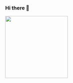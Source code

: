### Hi there 👋

<a href="#js-contribution-activity">
  <img height=200 align="center" src="https://github-readme-stats.vercel.app/api?username=onnovalkering&rank_icon=github&theme=github_dark" />
</a>
